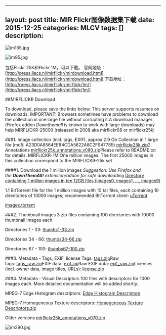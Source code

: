 
---
layout: post
title: MIR Flickr图像数据集下载
date: 2015-12-25
categories: MLCV
tags: []
description:
---

![im155.jpg](http://upload-images.jianshu.io/upload_images/1174946-337985dafb5fdfe9.jpg?imageMogr2/auto-orient/strip%7CimageView2/2/w/1240)


![im95.jpg](http://upload-images.jianshu.io/upload_images/1174946-6e921d7eceb110dd.jpg?imageMogr2/auto-orient/strip%7CimageView2/2/w/1240)

包括Flickr 25K和Flickr 1M，可以下载。
官网地址：[http://press.liacs.nl/mirflickr/mirdownload.html](http://press.liacs.nl/mirflickr/mirdownload.html)
下载地址：[http://press.liacs.nl/mirflickr/mirflickr1m/](http://press.liacs.nl/mirflickr/mirflickr1m/)

##MIRFLICKR Download

To download, please save the links below. This server supports resumes on downloads.
IMPORTANT: Browsers sometimes have problems to download the collection in one large file without corrupting it.A download manager (Firefox addon *Downthemall* is known to work with large downloads) may help
MIRFLICKR-25000 (released in 2008 aka mirflickr08 or mirflickr25k)

###1. Image collection (incl. tags, EXIF), approx 2.9 Gb
Collection in 1 large file (md5: A23D0A8564EE84CDA5622A6C2F947785)
[mirflickr25k.zip](http://press.liacs.nl/mirflickr/mirflickr25k/mirflickr25k.zip)2. Annotations
[mirflickr25k_annotations_v080.zip](http://press.liacs.nl/mirflickr/mirflickr25k/mirflickr25k_annotations_v080.zip)Please refer to README.txt for details.
MIRFLICKR-1M
One million images. The first 25000 images in this collection correspond to the MIRFLICKR-25k set

####1. Download the 1 million images
*Suggestion: Use Firefox and the **DownThemAll!** extension/addon for safe downloading*
[Directory containing 1 million images in ten 12GB files (images0, images1, ..., images9)](http://press.liacs.nl/mirflickr/mirflickr1m)

1.1 BitTorrent file for the 1 million images
with 10 tar files, each containing 10 directories of 10000 images; recommended BitTorrent client: [uTorrent](http://www.utorrent.com/)


[images.torrent](http://press.liacs.nl/mirflickr/images.torrent)

###2. Thumbnail images
3 zip files containing 100 directories with 10000 thumbnail images each

Directories 1 - 33: [thumbs1-33.zip](http://press.liacs.nl/mirflickr/mirflickr1m/thumbs1-33.zip)

Directories 34 - 66: [thumbs34-66.zip](http://press.liacs.nl/mirflickr/mirflickr1m/thumbs34-66.zip)

Directories 67 - 100: [thumbs67-100.zip](http://press.liacs.nl/mirflickr/mirflickr1m/thumbs67-100.zip)

###3. Metadata - Tags, EXIF, license
Tags: [tags.zip](http://press.liacs.nl/mirflickr/mirflickr1m/tags.zip)Raw tags: [tags_raw.zip](http://press.liacs.nl/mirflickr/mirflickr1m/tags_raw.zip)EXIF data: [exif.zip](http://press.liacs.nl/mirflickr/mirflickr1m/exif.zip)Raw EXIF data: [exif_raw.zip](http://press.liacs.nl/mirflickr/mirflickr1m/exif_raw.zip)Licenses (incl. owner data, image titles, URLs): [license.zip](http://press.liacs.nl/mirflickr/mirflickr1m/license.zip)

###4. Metadata - Visual Descriptors
100 files with descriptors for 1000 images each. More detailed documentation will be added shortly.

MPEG-7 Edge Histogram descriptors: [Edge Histogram Descriptors](http://press.liacs.nl/mirflickr/mirflickr1m/features_edgehistogram.zip)

MPEG-7 Homogeneous Texture descriptors: [Homogeneous Texture Descriptors.zip](http://press.liacs.nl/mirflickr/mirflickr1m/features_homogeneoustexture.zip)

Older versions
[mirflickr25k_annotations_v070.zip](http://press.liacs.nl/mirflickr/mirflickr25k/mirflickr25k_annotations_v070.zip)



![im290.jpg](http://upload-images.jianshu.io/upload_images/1174946-e381976f68a20c52.jpg?imageMogr2/auto-orient/strip%7CimageView2/2/w/1240)
